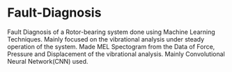 # Fault-Diagnosis
Fault Diagnosis of a Rotor-bearing system done using Machine Learning Techniques.
Mainly focused on the vibrational analysis under steady operation of the system.
Made MEL Spectogram from the Data of Force, Pressure and Displacement of the vibrational analysis.
Mainly Convolutional Neural Network(CNN) used.
